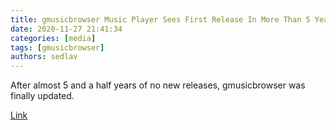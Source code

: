 ```yaml
---
title: gmusicbrowser Music Player Sees First Release In More Than 5 Years
date: 2020-11-27 21:41:34
categories: [media]
tags: [gmusicbrowser]
authors: sedlav
---
```


After almost 5 and a half years of no new releases, gmusicbrowser was finally updated.

[Link](https://www.linuxuprising.com/2020/11/gmusicbrowser-music-player-sees-first.html)
